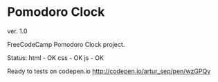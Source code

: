 # Pomodoro Clock

 ver. 1.0

FreeCodeCamp Pomodoro Clock project.

Status:
html - OK
css - OK
js - OK

Ready to tests on codepen.io
http://codepen.io/artur_sep/pen/wzGPQy
